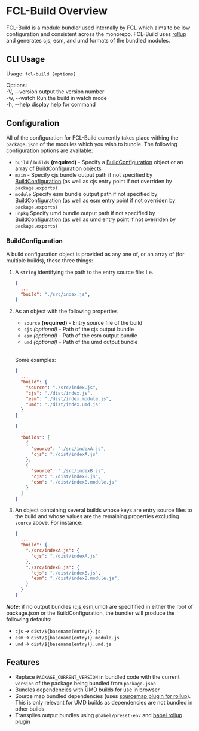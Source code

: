 # FCL-Build Overview
FCL-Build is a module bundler used internally by FCL which aims to be low configuration and consistent across the monorepo.  FCL-Build uses [rollup](https://rollupjs.org/) and generates cjs, esm, and umd formats of the bundled modules.

## CLI Usage

Usage: `fcl-build [options]` 

Options:  
  -V, --version  output the version number  
  -w, --watch    Run the build in watch mode  
  -h, --help     display help for command  

## Configuration
All of the configuration for FCL-Build currently takes place withing the `package.json` of the modules which you wish to bundle.  The following configuration options are available:

 - `build` / `builds` **(required)** - Specify a [BuildConfiguration](https://github.com/onflow/fcl-js/tree/master/packages/fcl-build/README.md#buildconfiguration) object or an array of [BuildConfiguration](https://github.com/onflow/fcl-js/tree/master/packages/fcl-build/README.md#buildconfiguration) objects
 - `main` - Specify cjs bundle output path if not specified by [BuildConfiguration](https://github.com/onflow/fcl-js/tree/master/packages/fcl-build/README.md#buildconfiguration) (as well as cjs entry point if not overriden by `package.exports`)
 - `module` Specify esm bundle output path if not specified by [BuildConfiguration](https://github.com/onflow/fcl-js/tree/master/packages/fcl-build/README.md#buildconfiguration) (as well as esm entry point if not overriden by `package.exports`) 
 - `unpkg` Specify umd bundle output path if not specified by [BuildConfiguration](https://github.com/onflow/fcl-js/tree/master/packages/fcl-build/README.md#buildconfiguration) (as well as umd entry point if not overriden by `package.exports`) 

### BuildConfiguration

A build configuration object is provided as any one of, or an array of (for multiple builds), these three things:
1. A `string` identifying the path to the entry source file: I.e.
    ```json
    {
      ...
      "build": "./src/index.js",
    }
    ```
2. As an object with the following properties
    - `source` **(required)** - Entry source file of the build
    - `cjs` *(optional)* - Path of the cjs output bundle 
    - `esm` *(optional)* - Path of the esm output bundle
    - `umd` *(optional)* - Path of the umd output bundle  
   <br />

   Some examples:  

    ```json
    {
      ...
      "build": {
        "source": "./src/index.js",
        "cjs": "./dist/index.js",
        "esm": "./dist/index.module.js",
        "umd": "./dist/index.umd.js"
      }
    }

    {
      ...
      "builds": [
        {
          "source": "./src/indexA.js",
          "cjs": "./dist/indexA.js"
        },
        {
          "source": "./src/indexB.js",
          "cjs": "./dist/indexB.js",
          "esm": "./dist/indexB.module.js"
        }
      ]
    }

    ```
3. An object containing several builds whose keys are entry source files to the build and whose values are the remaining properties excluding `source` above.  For instance:
    ```json
    {
      ...
      "build": {
        "./src/indexA.js": {
          "cjs": "./dist/indexA.js"
        },
        "./src/indexB.js": {
          "cjs": "./dist/indexB.js",
          "esm": "./dist/indexB.module.js",
        }
      }
    }
    ```
    

***Note:*** if no output bundles (cjs,esm,umd) are specifified in either the root of package.json or the BuildConfiguration, the bundler will produce the following defaults:
 - `cjs` -> `dist/${basename(entry)}.js`
 - `esm` -> `dist/${basename(entry)}.module.js`
 - `umd` -> `dist/${basename(entry)}.umd.js`

## Features
 - Replace `PACKAGE_CURRENT_VERSION` in bundled code with the current `version` of the package being bundled from `package.json`
 - Bundles dependencies with UMD builds for use in browser
 - Source map bundled dependencies (uses [sourcemap plugin for rollup](https://www.npmjs.com/package/rollup-plugin-sourcemaps)).  This is only relevant for UMD builds as dependencies are not bundled in other builds
 - Transpiles output bundles using `@babel/preset-env` and [babel rollup plugin](https://www.npmjs.com/package/@rollup/plugin-babel)